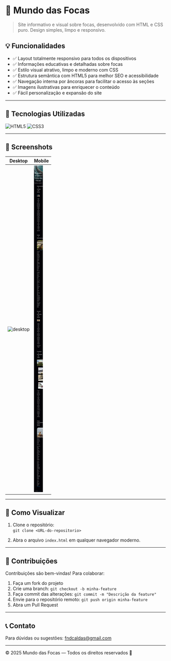 # 🌊 Mundo das Focas

> Site informativo e visual sobre focas, desenvolvido com HTML e CSS puro. Design simples, limpo e responsivo.

## 💡 Funcionalidades

- ✅ Layout totalmente responsivo para todos os dispositivos  
- ✅ Informações educativas e detalhadas sobre focas  
- ✅ Estilo visual atrativo, limpo e moderno com CSS  
- ✅ Estrutura semântica com HTML5 para melhor SEO e acessibilidade  
- ✅ Navegação interna por âncoras para facilitar o acesso às seções  
- ✅ Imagens ilustrativas para enriquecer o conteúdo  
- ✅ Fácil personalização e expansão do site  

---

## 🚀 Tecnologias Utilizadas

![HTML5](https://img.shields.io/badge/HTML5-E34F26?style=flat-square&logo=html5&logoColor=white)
![CSS3](https://img.shields.io/badge/CSS3-1572B6?style=flat-square&logo=css3&logoColor=white)

---

## 📸 Screenshots

| Desktop | Mobile |
|---------|--------|
| ![desktop](print-focas-desktop.png) | ![mobile](print-mobile-focas.png) |

---

## 🚀 Como Visualizar

1. Clone o repositório:  
   `git clone <URL-do-repositorio>`

2. Abra o arquivo `index.html` em qualquer navegador moderno.

---

## 🤝 Contribuições

Contribuições são bem-vindas! Para colaborar:

1. Faça um fork do projeto  
2. Crie uma branch: `git checkout -b minha-feature`  
3. Faça commit das alterações: `git commit -m "Descrição da feature"`  
4. Envie para o repositório remoto: `git push origin minha-feature`  
5. Abra um Pull Request

---

## 📞 Contato

Para dúvidas ou sugestões: fndcaldas@gmail.com

---

© 2025 Mundo das Focas — Todos os direitos reservados 🌊









